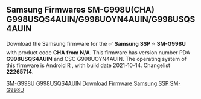 <h2>Samsung Firmwares SM-G998U(CHA) G998USQS4AUIN/G998UOYN4AUIN/G998USQS4AUIN</h2>
Download the Samsung firmware for the ✅ <strong>Samsung SSP </strong> ⭐ <strong>SM-G998U</strong> with product code <strong>CHA</strong> <strong> from N/A</strong>. This firmware has version number PDA <strong>G998USQS4AUIN</strong> and CSC G998UOYN4AUIN. The operating system of this firmware is Android R , with build date 2021-10-14. Changelist <strong>22265714</strong>.


[SM-G998U](https://samfirm.shop/samsung/model/SM-G998U)
[G998USQS4AUIN](https://samfirm.shop/samsung/pda/G998USQS4AUIN)
[Download Firmware Samsung SSP SM-G998U](https://samfirm.shop/samsung/firmware/464952)
